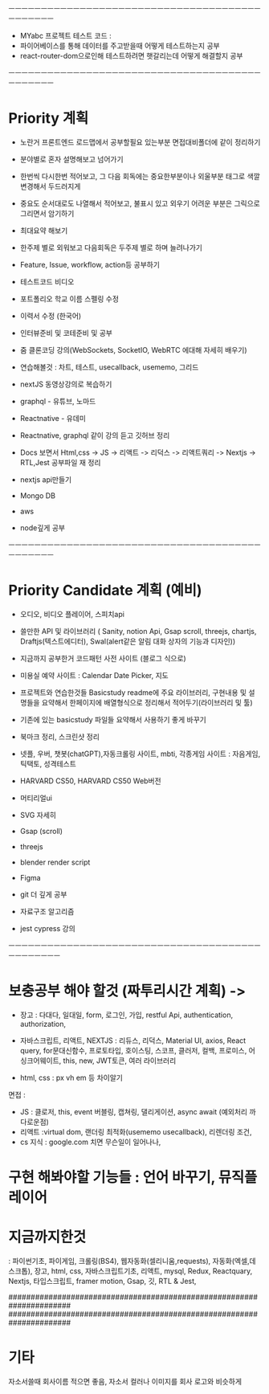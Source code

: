 ㅡㅡㅡㅡㅡㅡㅡㅡㅡㅡㅡㅡㅡㅡㅡㅡㅡㅡㅡㅡㅡㅡㅡㅡㅡㅡㅡㅡㅡㅡㅡㅡㅡㅡㅡㅡㅡㅡㅡㅡㅡㅡㅡㅡㅡㅡ
- MYabc 프로젝트 테스트 코드 :
- 파이어베이스를 통해 데이터를 주고받을때 어떻게 테스트하는지 공부
- react-router-dom으로인해 테스트하려면 햇갈리는데 어떻게 해결할지 공부


ㅡㅡㅡㅡㅡㅡㅡㅡㅡㅡㅡㅡㅡㅡㅡㅡㅡㅡㅡㅡㅡㅡㅡㅡㅡㅡㅡㅡㅡㅡㅡㅡㅡㅡㅡㅡㅡㅡㅡㅡㅡㅡㅡㅡㅡㅡ

# Priority 계획
- 노란거 프론트엔드 로드맵에서 공부할필요 있는부분 면접대비폴더에 같이 정리하기
- 분야별로 혼자 설명해보고 넘어가기
- 한번씩 다시한번 적어보고, 그 다음 회독에는 중요한부분이나 외울부분 태그로 색깔변경해서 두드러지게
- 중요도 순서대로도 나열해서 적어보고, 불표시 있고 외우기 어려운 부분은 그릭으로 그리면서 암기하기
- 최대요약 해보기
- 한주제 별로 외워보고 다음회독은 두주제 별로 하며 늘려나가기

- Feature, Issue, workflow, action등 공부하기

- 테스트코드 비디오
- 포트폴리오 학교 이름 스펠링 수정
- 이력서 수정 (한국어)
- 인터뷰준비 및 코테준비 및 공부

- 줌 클론코딩 강의(WebSockets, SocketIO, WebRTC 에대해 자세히 배우기)
- 연습해볼것 : 차트, 테스트, usecallback, usememo, 그리드

- nextJS 동영상강의로 복습하기

- graphql - 유튜브, 노마드
- Reactnative - 유데미
- Reactnative, graphql 같이 강의 듣고 깃허브 정리

- Docs 보면서 Html,css -> JS -> 리액트 -> 리덕스 -> 리액트쿼리 -> Nextjs -> RTL,Jest 공부파일 재 정리

- nextjs api만들기
- Mongo DB
- aws
- node깊게 공부


ㅡㅡㅡㅡㅡㅡㅡㅡㅡㅡㅡㅡㅡㅡㅡㅡㅡㅡㅡㅡㅡㅡㅡㅡㅡㅡㅡㅡㅡㅡㅡㅡㅡㅡㅡㅡㅡㅡㅡㅡㅡㅡㅡㅡㅡㅡ
# Priority Candidate 계획 (예비)

- 오디오, 비디오 플레이어, 스피치api

- 쓸만한 API 및 라이브러리 ( Sanity, notion Api, Gsap scroll, threejs, chartjs, Draftjs(텍스트에디터), Swal(alert같은 알림 대화 상자의 기능과 디자인))

- 지금까지 공부한거 코드패턴 사전 사이트 (블로그 식으로)

- 미용실 예약 사이트 : Calendar Date Picker, 지도

- 프로젝트와 연습한것들 Basicstudy readme에 주요 라이브러리, 구현내용 및 설명들을 요약해서 한페이지에 배열형식으로 정리해서 적어두기(라이브러리 및 툴)

- 기존에 있는 basicstudy 파일들 요약해서 사용하기 좋게 바꾸기

- 북마크 정리, 스크린샷 정리

- 넷플, 우버, 챗봇(chatGPT),자동크롤링 사이트, mbti, 각종게임 사이트 : 자음게임, 틱택토, 성격테스트

- HARVARD CS50, HARVARD CS50 Web버전

- 머티리얼ui
- SVG 자세히
- Gsap (scroll)
- threejs
- blender render script
- Figma
- git 더 깊게 공부
- 자료구조 알고리즘
- jest cypress 강의

ㅡㅡㅡㅡㅡㅡㅡㅡㅡㅡㅡㅡㅡㅡㅡㅡㅡㅡㅡㅡㅡㅡㅡㅡㅡㅡㅡㅡㅡㅡㅡㅡㅡㅡㅡㅡㅡㅡㅡㅡㅡㅡㅡㅡㅡㅡㅡ
# 보충공부 해야 할것 (짜투리시간 계획) -> 
- 장고 : 다대다, 일대일, form, 로그인, 가입, restful Api, authentication, authorization,
- 자바스크립트, 리액트, NEXTJS : 리듀스, 리덕스, Material UI, axios, React query, for문대신함수, 프로토타입, 호이스팅, 스코프, 클러저,
컬백, 프로미스, 어싱크어웨이트, this, new, JWT토큰, 여러 라이브러리

- html, css : px vh em 등 차이알기

면접 :
- JS : 클로저, this, event 버블링, 캡쳐링, 댈리게이션, async await (예외처리 까다로운점)
- 리액트 :virtual dom, 랜더링 최적화(usememo usecallback), 리렌더링 조건,
- cs 지식 : google.com 치면 무슨일이 일어나나, 

# 구현 해봐야할 기능들 : 언어 바꾸기, 뮤직플레이어

# 지금까지한것
: 파이썬기초, 파이게임, 크롤링(BS4), 웹자동화(셀리니움,requests), 자동화(엑셀,데스크톱),
장고, html, css, 자바스크립트기초, 리액트, mysql, Redux, Reactquary, Nextjs, 타입스크립트, framer motion, Gsap, 깃, RTL & Jest,

######################################################################
######################################################################
# 기타
자소서쓸때 회사이름 적으면 좋음,
자소서 컬러나 이미지를 회사 로고와 비슷하게



